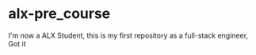 # alx-pre_course
I'm now a ALX Student, this is my first repository as a full-stack engineer, Got it
